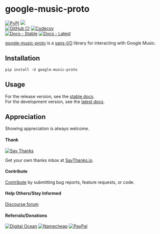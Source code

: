 # google-music-proto

[![PyPI](https://img.shields.io/pypi/v/google-music-proto.svg?label=PyPI)](https://pypi.org/project/google-music-proto/)
![](https://img.shields.io/badge/Python-3.6%2B-blue.svg)  
[![GitHub CI](https://img.shields.io/github/workflow/status/thebigmunch/google-music-proto/CI?label=GitHub%20CI)](https://github.com/thebigmunch/google-music-proto/actions?query=workflow%3ACI)
[![Codecov](https://img.shields.io/codecov/c/github/thebigmunch/google-music-proto.svg?label=Codecov)](https://codecov.io/gh/thebigmunch/google-music-proto)  
[![Docs - Stable](https://img.shields.io/readthedocs/google-music-proto/stable.svg?label=Docs%20%28Stable%29)](https://google-music-proto.readthedocs.io/en/stable/)
[![Docs - Latest](https://img.shields.io/readthedocs/google-music-proto/latest.svg?label=Docs%20%28Latest%29)](https://google-music-proto.readthedocs.io/en/latest/)

[google-music-proto](https://github.com/thebigmunch/google-music-proto) is a [sans-I/O](https://sans-io.readthedocs.io/)
library for interacting with Google Music.


## Installation

``pip install -U google-music-proto``


## Usage

For the release version, see the [stable docs](https://google-music-proto.readthedocs.io/en/stable/).  
For the development version, see the [latest docs](https://google-music-proto.readthedocs.io/en/latest/).


## Appreciation

Showing appreciation is always welcome.

#### Thank

[![Say Thanks](https://img.shields.io/badge/thank-thebigmunch-blue.svg?style=flat-square)](https://saythanks.io/to/thebigmunch)

Get your own thanks inbox at [SayThanks.io](https://saythanks.io/).

#### Contribute

[Contribute](https://github.com/thebigmunch/google-music-proto/blob/master/.github/CONTRIBUTING.md) by submitting bug reports, feature requests, or code.

#### Help Others/Stay Informed

[Discourse forum](https://forum.thebigmunch.me/)

#### Referrals/Donations

[![Digital Ocean](https://img.shields.io/badge/Digital_Ocean-referral-orange.svg?style=flat-square)](https://bit.ly/DigitalOcean-tbm-referral) [![Namecheap](https://img.shields.io/badge/Namecheap-referral-orange.svg?style=flat-square)](http://bit.ly/Namecheap-tbm-referral) [![PayPal](https://img.shields.io/badge/PayPal-donate-brightgreen.svg?style=flat-square)](https://bit.ly/PayPal-thebigmunch)
